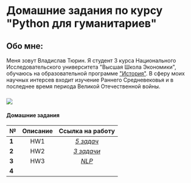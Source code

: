 # Домашние задания по курсу "Python для гуманитариев"
## Обо мне:
Меня зовут Владислав Тюрин. Я студент 3 курса Национального Исследовательского университета "Высшая Школа Экономики", обучаюсь на образовательной программе ["История"](https://www.hse.ru/ba/hist/). В сферу моих научных интерсев входит изучение Раннего Средневековья и в последнее время периода Великой Отечественной войны. 
###
![](https://storage-prtl-co.imgix.net/endor/organisations/1448/logos/1512576428_HSE_wizard_edit_for_website_4-18-2017.jpg)
#### Домашние задания
№|Описание|Ссылка на работу
---|:---:|:---:
|**1**|HW1|[*5 задач*](https://github.com/vlad465230/python-dh-hw/blob/master/HW1.ipynb)|
|**2**|HW2|[*3 задачи*](https://github.com/vlad465230/python-dh-hw/blob/master/HW2.ipynb)|
|**3**|HW3|[*NLP*](https://github.com/vlad465230/python-dh-hw/blob/master/HW3.ipynb)|
|**4**||

